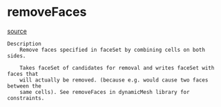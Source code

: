 # removeFaces

[source](github.com/OpenFOAM-jp/OpenFOAM-utilities-tutorials-jp/blob/master/v1906/mesh/advanced/removeFaces/removeFaces.C/removeFaces.C)

```
Description
    Remove faces specified in faceSet by combining cells on both sides.

    Takes faceSet of candidates for removal and writes faceSet with faces that
    will actually be removed. (because e.g. would cause two faces between the
    same cells). See removeFaces in dynamicMesh library for constraints.


```

